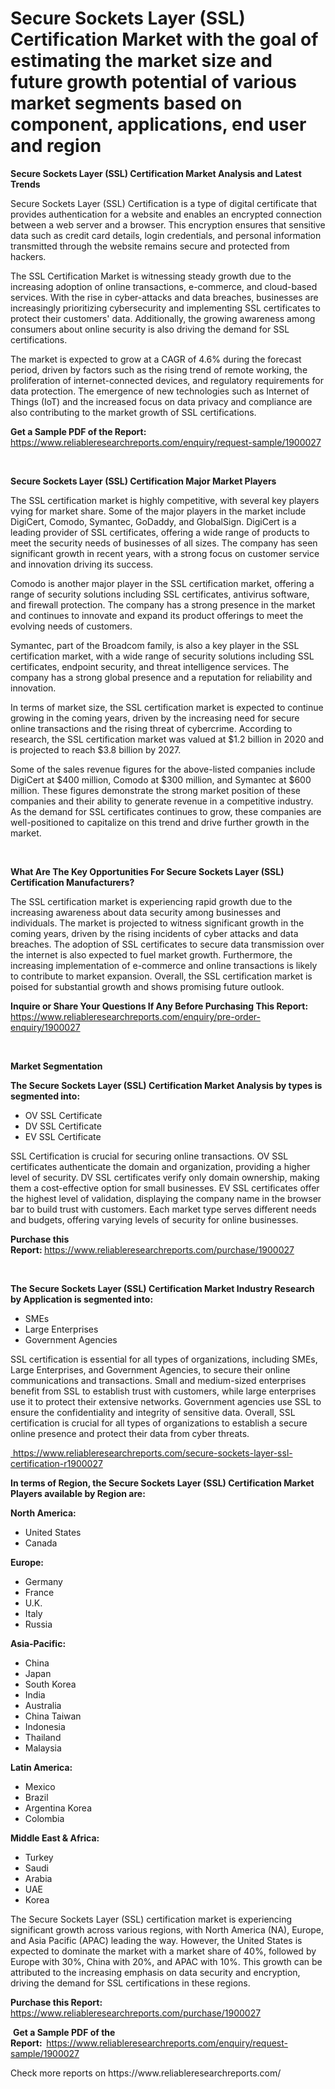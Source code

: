 <p><h1>Secure Sockets Layer (SSL) Certification Market with the goal of estimating the market size and future growth potential of various market segments based on component, applications, end user and region</h1></p><p><strong>Secure Sockets Layer (SSL) Certification Market Analysis and Latest Trends</strong></p>
<p><p>Secure Sockets Layer (SSL) Certification is a type of digital certificate that provides authentication for a website and enables an encrypted connection between a web server and a browser. This encryption ensures that sensitive data such as credit card details, login credentials, and personal information transmitted through the website remains secure and protected from hackers.</p><p>The SSL Certification Market is witnessing steady growth due to the increasing adoption of online transactions, e-commerce, and cloud-based services. With the rise in cyber-attacks and data breaches, businesses are increasingly prioritizing cybersecurity and implementing SSL certificates to protect their customers' data. Additionally, the growing awareness among consumers about online security is also driving the demand for SSL certifications.</p><p>The market is expected to grow at a CAGR of 4.6% during the forecast period, driven by factors such as the rising trend of remote working, the proliferation of internet-connected devices, and regulatory requirements for data protection. The emergence of new technologies such as Internet of Things (IoT) and the increased focus on data privacy and compliance are also contributing to the market growth of SSL certifications.</p></p>
<p><strong>Get a Sample PDF of the Report:&nbsp;</strong> <a href="https://www.reliableresearchreports.com/enquiry/request-sample/1900027">https://www.reliableresearchreports.com/enquiry/request-sample/1900027</a></p>
<p>&nbsp;</p>
<p><strong>Secure Sockets Layer (SSL) Certification Major Market Players</strong></p>
<p><p>The SSL certification market is highly competitive, with several key players vying for market share. Some of the major players in the market include DigiCert, Comodo, Symantec, GoDaddy, and GlobalSign. DigiCert is a leading provider of SSL certificates, offering a wide range of products to meet the security needs of businesses of all sizes. The company has seen significant growth in recent years, with a strong focus on customer service and innovation driving its success.</p><p>Comodo is another major player in the SSL certification market, offering a range of security solutions including SSL certificates, antivirus software, and firewall protection. The company has a strong presence in the market and continues to innovate and expand its product offerings to meet the evolving needs of customers.</p><p>Symantec, part of the Broadcom family, is also a key player in the SSL certification market, with a wide range of security solutions including SSL certificates, endpoint security, and threat intelligence services. The company has a strong global presence and a reputation for reliability and innovation.</p><p>In terms of market size, the SSL certification market is expected to continue growing in the coming years, driven by the increasing need for secure online transactions and the rising threat of cybercrime. According to research, the SSL certification market was valued at $1.2 billion in 2020 and is projected to reach $3.8 billion by 2027.</p><p>Some of the sales revenue figures for the above-listed companies include DigiCert at $400 million, Comodo at $300 million, and Symantec at $600 million. These figures demonstrate the strong market position of these companies and their ability to generate revenue in a competitive industry. As the demand for SSL certificates continues to grow, these companies are well-positioned to capitalize on this trend and drive further growth in the market.</p></p>
<p>&nbsp;</p>
<p><strong>What Are The Key Opportunities For Secure Sockets Layer (SSL) Certification Manufacturers?</strong></p>
<p><p>The SSL certification market is experiencing rapid growth due to the increasing awareness about data security among businesses and individuals. The market is projected to witness significant growth in the coming years, driven by the rising incidents of cyber attacks and data breaches. The adoption of SSL certificates to secure data transmission over the internet is also expected to fuel market growth. Furthermore, the increasing implementation of e-commerce and online transactions is likely to contribute to market expansion. Overall, the SSL certification market is poised for substantial growth and shows promising future outlook.</p></p>
<p><strong>Inquire or Share Your Questions If Any Before Purchasing This Report:</strong> <a href="https://www.reliableresearchreports.com/enquiry/pre-order-enquiry/1900027">https://www.reliableresearchreports.com/enquiry/pre-order-enquiry/1900027</a></p>
<p>&nbsp;</p>
<p><strong>Market Segmentation</strong></p>
<p><strong>The Secure Sockets Layer (SSL) Certification Market Analysis by types is segmented into:</strong></p>
<p><ul><li>OV SSL Certificate</li><li>DV SSL Certificate</li><li>EV SSL Certificate</li></ul></p>
<p><p>SSL Certification is crucial for securing online transactions. OV SSL certificates authenticate the domain and organization, providing a higher level of security. DV SSL certificates verify only domain ownership, making them a cost-effective option for small businesses. EV SSL certificates offer the highest level of validation, displaying the company name in the browser bar to build trust with customers. Each market type serves different needs and budgets, offering varying levels of security for online businesses.</p></p>
<p><strong>Purchase this Report:&nbsp;</strong><a href="https://www.reliableresearchreports.com/purchase/1900027">https://www.reliableresearchreports.com/purchase/1900027</a></p>
<p>&nbsp;</p>
<p><strong>The Secure Sockets Layer (SSL) Certification Market Industry Research by Application is segmented into:</strong></p>
<p><ul><li>SMEs</li><li>Large Enterprises</li><li>Government Agencies</li></ul></p>
<p><p>SSL certification is essential for all types of organizations, including SMEs, Large Enterprises, and Government Agencies, to secure their online communications and transactions. Small and medium-sized enterprises benefit from SSL to establish trust with customers, while large enterprises use it to protect their extensive networks. Government agencies use SSL to ensure the confidentiality and integrity of sensitive data. Overall, SSL certification is crucial for all types of organizations to establish a secure online presence and protect their data from cyber threats.</p></p>
<p><a href="https://www.reliableresearchreports.com/secure-sockets-layer-ssl-certification-r1900027">&nbsp;https://www.reliableresearchreports.com/secure-sockets-layer-ssl-certification-r1900027</a></p>
<p><strong>In terms of Region, the Secure Sockets Layer (SSL) Certification Market Players available by Region are:</strong></p>
<p>
    <p> <strong> North America: </strong>
        <ul>
            <li>United States</li>
            <li>Canada</li>
        </ul>
        </p> 
    <p> <strong> Europe: </strong>
        <ul>
            <li>Germany</li>
            <li>France</li>
            <li>U.K.</li>
            <li>Italy</li>
            <li>Russia</li>
        </ul>
        </p> 
    <p> <strong> Asia-Pacific: </strong>
        <ul>
            <li>China</li>
            <li>Japan</li>
            <li>South Korea</li>
            <li>India</li>
            <li>Australia</li>
            <li>China Taiwan</li>
            <li>Indonesia</li>
            <li>Thailand</li>
            <li>Malaysia</li>
        </ul>
        </p> 
    <p> <strong> Latin America: </strong>
        <ul>
            <li>Mexico</li>
            <li>Brazil</li>
            <li>Argentina Korea</li>
            <li>Colombia</li>
        </ul>
        </p> 
    <p> <strong> Middle East & Africa: </strong>
        <ul>
            <li>Turkey</li>
            <li>Saudi</li>
            <li>Arabia</li>
            <li>UAE</li>
            <li>Korea</li>
        </ul>
    </p>
    </p>
<p><p>The Secure Sockets Layer (SSL) certification market is experiencing significant growth across various regions, with North America (NA), Europe, and Asia Pacific (APAC) leading the way. However, the United States is expected to dominate the market with a market share of 40%, followed by Europe with 30%, China with 20%, and APAC with 10%. This growth can be attributed to the increasing emphasis on data security and encryption, driving the demand for SSL certifications in these regions.</p></p>
<p><strong>Purchase this Report: </strong><a href="https://www.reliableresearchreports.com/purchase/1900027">https://www.reliableresearchreports.com/purchase/1900027</a></p>
<p>&nbsp;<strong>Get a Sample PDF of the Report:&nbsp;&nbsp;</strong><a href="https://www.reliableresearchreports.com/enquiry/request-sample/1900027">https://www.reliableresearchreports.com/enquiry/request-sample/1900027</a></p>
<p><strong></strong></p>
<p>Check more reports on https://www.reliableresearchreports.com/</p>